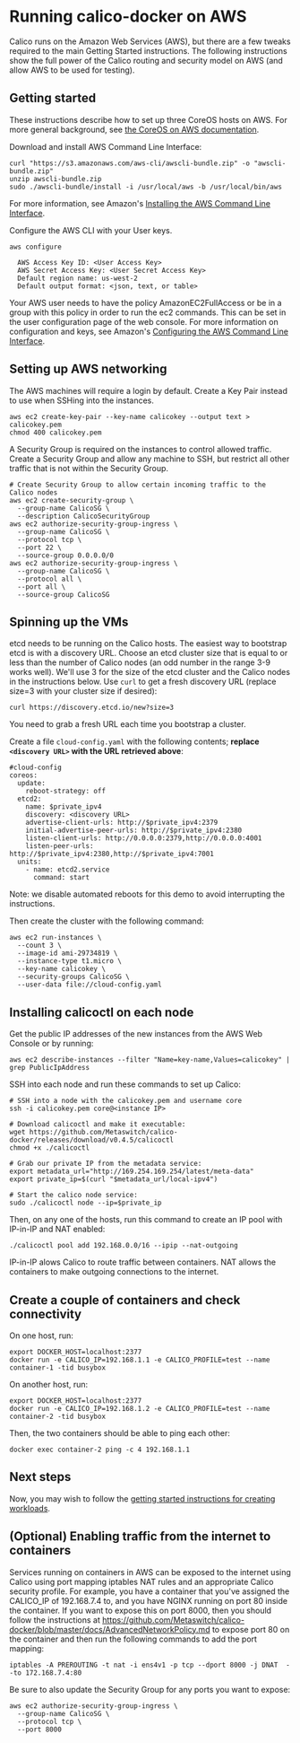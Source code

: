 # Running calico-docker on AWS
Calico runs on the Amazon Web Services (AWS), but there are a few tweaks required to the main Getting Started instructions.  The following instructions show the full power of the Calico routing and security model on AWS (and allow AWS to be used for testing).

## Getting started
These instructions describe how to set up three CoreOS hosts on AWS.  For more general background, see [the CoreOS on AWS documentation](https://coreos.com/docs/running-coreos/cloud-providers/ec2/).

Download and install AWS Command Line Interface: 
```
curl "https://s3.amazonaws.com/aws-cli/awscli-bundle.zip" -o "awscli-bundle.zip"
unzip awscli-bundle.zip
sudo ./awscli-bundle/install -i /usr/local/aws -b /usr/local/bin/aws
```
For more information, see Amazon's [Installing the AWS Command Line Interface](http://docs.aws.amazon.com/cli/latest/userguide/installing.html#install-bundle-other-os).

Configure the AWS CLI with your User keys.
```
aws configure

  AWS Access Key ID: <User Access Key>
  AWS Secret Access Key: <User Secret Access Key>
  Default region name: us-west-2
  Default output format: <json, text, or table>
```
Your AWS user needs to have the policy AmazonEC2FullAccess or be in a group with this policy in order to run the ec2 commands.  This can be set in the user configuration page of the web console.
For more information on configuration and keys, see Amazon's [Configuring the AWS Command Line Interface](http://docs.aws.amazon.com/cli/latest/userguide/cli-chap-getting-started.html).

## Setting up AWS networking
The AWS machines will require a login by default.  Create a Key Pair instead to use when SSHing into the instances.  
```
aws ec2 create-key-pair --key-name calicokey --output text > calicokey.pem
chmod 400 calicokey.pem
```

A Security Group is required on the instances to control allowed traffic.  Create a Security Group and allow any machine to SSH, but restrict all other traffic that is not within the Security Group.
```
# Create Security Group to allow certain incoming traffic to the Calico nodes
aws ec2 create-security-group \
  --group-name CalicoSG \
  --description CalicoSecurityGroup
aws ec2 authorize-security-group-ingress \
  --group-name CalicoSG \
  --protocol tcp \
  --port 22 \
  --source-group 0.0.0.0/0
aws ec2 authorize-security-group-ingress \
  --group-name CalicoSG \
  --protocol all \
  --port all \
  --source-group CalicoSG
```

## Spinning up the VMs
etcd needs to be running on the Calico hosts.  The easiest way to bootstrap etcd is with a discovery URL.  Choose an etcd cluster size that is equal to or less than the number of Calico nodes (an odd number in the range 3-9 works well).  We'll use 3 for the size of the etcd cluster and the Calico nodes in the instructions below.  Use `curl` to get a fresh discovery URL (replace size=3 with your cluster size if desired):
```
curl https://discovery.etcd.io/new?size=3
```
You need to grab a fresh URL each time you bootstrap a cluster.

Create a file `cloud-config.yaml` with the following contents; **replace `<discovery URL>` with the URL retrieved above**:
```
#cloud-config
coreos:
  update:
    reboot-strategy: off
  etcd2:
    name: $private_ipv4
    discovery: <discovery URL>
    advertise-client-urls: http://$private_ipv4:2379
    initial-advertise-peer-urls: http://$private_ipv4:2380
    listen-client-urls: http://0.0.0.0:2379,http://0.0.0.0:4001
    listen-peer-urls: http://$private_ipv4:2380,http://$private_ipv4:7001
  units:
    - name: etcd2.service
      command: start

```
Note: we disable automated reboots for this demo to avoid interrupting the instructions.

Then create the cluster with the following command:
```
aws ec2 run-instances \
  --count 3 \
  --image-id ami-29734819 \
  --instance-type t1.micro \
  --key-name calicokey \
  --security-groups CalicoSG \
  --user-data file://cloud-config.yaml
```

## Installing calicoctl on each node
Get the public IP addresses of the new instances from the AWS Web Console or by running:
```
aws ec2 describe-instances --filter "Name=key-name,Values=calicokey" | grep PublicIpAddress
```

SSH into each node and run these commands to set up Calico:
```
# SSH into a node with the calicokey.pem and username core
ssh -i calicokey.pem core@<instance IP>

# Download calicoctl and make it executable:
wget https://github.com/Metaswitch/calico-docker/releases/download/v0.4.5/calicoctl
chmod +x ./calicoctl

# Grab our private IP from the metadata service:
export metadata_url="http://169.254.169.254/latest/meta-data"
export private_ip=$(curl "$metadata_url/local-ipv4")

# Start the calico node service:
sudo ./calicoctl node --ip=$private_ip
```
Then, on any one of the hosts, run this command to create an IP pool with IP-in-IP and NAT enabled:
```
./calicoctl pool add 192.168.0.0/16 --ipip --nat-outgoing
```
IP-in-IP alows Calico to route traffic between containers.  NAT allows the containers to make outgoing connections to the internet.

## Create a couple of containers and check connectivity
On one host, run:
```
export DOCKER_HOST=localhost:2377
docker run -e CALICO_IP=192.168.1.1 -e CALICO_PROFILE=test --name container-1 -tid busybox
```
On another host, run:
```
export DOCKER_HOST=localhost:2377
docker run -e CALICO_IP=192.168.1.2 -e CALICO_PROFILE=test --name container-2 -tid busybox
```
Then, the two containers should be able to ping each other:
```
docker exec container-2 ping -c 4 192.168.1.1
```
## Next steps
Now, you may wish to follow the [getting started instructions for creating workloads](https://github.com/Metaswitch/calico-docker/blob/master/docs/GettingStarted.md#creating-networked-endpoints).

## (Optional) Enabling traffic from the internet to containers
Services running on containers in AWS can be exposed to the internet using Calico using port mapping iptables NAT rules and an appropriate Calico security profile.  For example, you have a container that you've assigned the CALICO_IP of 192.168.7.4 to, and you have NGINX running on port 80 inside the container. If you want to expose this on port 8000, then you should follow the instructions at https://github.com/Metaswitch/calico-docker/blob/master/docs/AdvancedNetworkPolicy.md to expose port 80 on the container and then run the following commands to add the port mapping:

```
iptables -A PREROUTING -t nat -i ens4v1 -p tcp --dport 8000 -j DNAT  --to 172.168.7.4:80
```
Be sure to also update the Security Group for any ports you want to expose:
```
aws ec2 authorize-security-group-ingress \
  --group-name CalicoSG \
  --protocol tcp \
  --port 8000
```